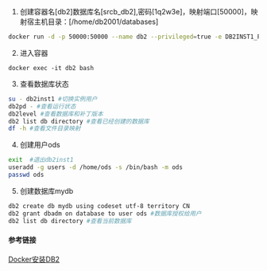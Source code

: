 1. 创建容器名[db2]数据库名[srcb_db2],密码[1q2w3e]，映射端口[50000]，映射宿主机目录：[/home/db2001/databases]
```bash
docker run -d -p 50000:50000 --name db2 --privileged=true -e DB2INST1_PASSWORD=1q2w3e -e DBNAME=srcb_db2 -e LICENSE=accept -v /home/db2001/databases:/database ibmcom/db2
```
2. 进入容器
```
docker exec -it db2 bash
```
3. 查看数据库状态
```bash
su - db2inst1 #切换实例用户
db2pd - #查看运行状态
db2level #查看数据库和补丁版本
db2 list db directory #查看已经创建的数据库
df -h #查看文件目录映射
```
4. 创建用户ods
```bash
exit  #退出db2inst1
useradd -g users -d /home/ods -s /bin/bash -m ods
passwd ods
```
5. 创建数据库mydb
```bash
db2 create db mydb using codeset utf-8 territory CN
db2 grant dbadm on database to user ods #数据库授权给用户
db2 list db directory #查看当前数据库
```

#### 参考链接
[Docker安装DB2](https://www.hangge.com/blog/cache/detail_2831.html)